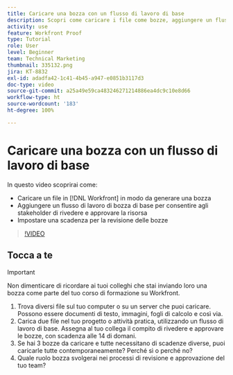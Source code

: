 ```yaml
---
title: Caricare una bozza con un flusso di lavoro di base
description: Scopri come caricare i file come bozze, aggiungere un flusso di lavoro di bozza di base per la revisione e l’approvazione degli stakeholder e impostare le scadenze per la revisione delle bozze in  [!DNL Workfront].
activity: use
feature: Workfront Proof
type: Tutorial
role: User
level: Beginner
team: Technical Marketing
thumbnail: 335132.png
jira: KT-8832
exl-id: adadfa42-1c41-4b45-a947-e0851b3117d3
doc-type: video
source-git-commit: a25a49e59ca483246271214886ea4dc9c10e8d66
workflow-type: ht
source-wordcount: '183'
ht-degree: 100%

---
```


# Caricare una bozza con un flusso di lavoro di base

In questo video scoprirai come:

* Caricare un file in [!DNL Workfront] in modo da generare una bozza
* Aggiungere un flusso di lavoro di bozza di base per consentire agli stakeholder di rivedere e approvare la risorsa
* Impostare una scadenza per la revisione delle bozze

>[!VIDEO](https://video.tv.adobe.com/v/335132/?quality=12&learn=on)

## Tocca a te

>[!IMPORTANT]
>
>Non dimenticare di ricordare ai tuoi colleghi che stai inviando loro una bozza come parte del tuo corso di formazione su Workfront.


1. Trova diversi file sul tuo computer o su un server che puoi caricare. Possono essere documenti di testo, immagini, fogli di calcolo e così via.
1. Carica due file nel tuo progetto o attività pratica, utilizzando un flusso di lavoro di base. Assegna al tuo collega il compito di rivedere e approvare le bozze, con scadenza alle 14 di domani.
1. Se hai 3 bozze da caricare e tutte necessitano di scadenze diverse, puoi caricarle tutte contemporaneamente? Perché sì o perché no?
1. Quale ruolo bozza svolgerai nei processi di revisione e approvazione del tuo team?

<!--
## Learn more
* Supported proofing file types
* Configure a proof
-->

<!--
## Guides
* Plan a basic workflow worksheet
* Upload proofs in Workfront
-->
